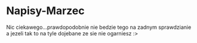 # Napisy-Marzec
Nic ciekawego...prawdopodobnie nie bedzie tego na zadnym sprawdzianie a jezeli tak to na tyle dojebane ze sie nie ogarniesz :>
